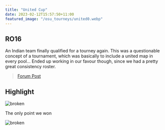 ```yaml
---
title: "United Cup"
date: 2023-02-12T15:57:50+11:00
featured_image: "/osu_tourneys/united0.webp"
---
```


RO16
---------
<!--more-->
An Indian team finally qualified for a tourney again. This was a questionable concept of a tournament, which was basically to include a united map in every pool... Ended up working in our favour though, since we had a pretty great consistency roster.

> [Forum Post](https://osu.ppy.sh/community/forums/topics/1712026?n=1)

Highlight
---------

![broken](/osu_tourneys/united1.webp)

The only point we won

![broken](/osu_tourneys/united2.webp)
